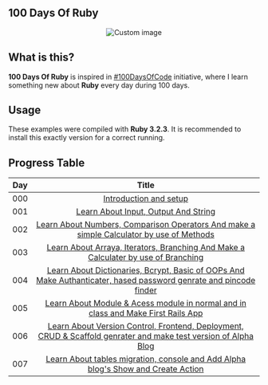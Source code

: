 ## 100 Days Of Ruby

<p align="center">
  <img src="https://raw.github.com/marcosvbras/100-days-of-ruby/master/images/ruby.png" alt="Custom image"/>
</p>

## What is this?

**100 Days Of Ruby** is inspired in [#100DaysOfCode](https://medium.freecodecamp.org/join-the-100daysofcode-556ddb4579e4) initiative, where I learn something new about **Ruby** every day during 100 days.


## Usage

These examples were compiled with **Ruby 3.2.3**. It is recommended to install this exactly version for a correct running.


## Progress Table


| Day | Title      |
| --- |:----------: |
| 000 | [Introduction and setup ](days0/setup.md) |
| 001 | [Learn About Input, Output And String ](days1) |
| 002 | [Learn About Numbers, Comparison Operators And make a simple Calculator by use of Methods](days2) |
| 003 | [Learn About Arraya, Iterators, Branching And Make a Calculater by use of Branching ](days3) |
| 004 | [Learn About Dictionaries, Bcrypt, Basic of OOPs And Make Authanticater, hased password genrate and pincode finder](days4) |
| 005 | [Learn About Module & Acess module in normal and in class and Make First Rails App ](days5) |
| 006 | [Learn About Version Control, Frontend, Deployment, CRUD & Scaffold genrater and make test version of Alpha Blog ](days6) |
| 007 | [Learn About tables migration, console and Add Alpha blog's Show and Create Action](https://github.com/ramgopalsiddh/100days_of_ruby/commits?author=ramgopalsiddh&since=2024-01-31&until=2024-01-31) |

